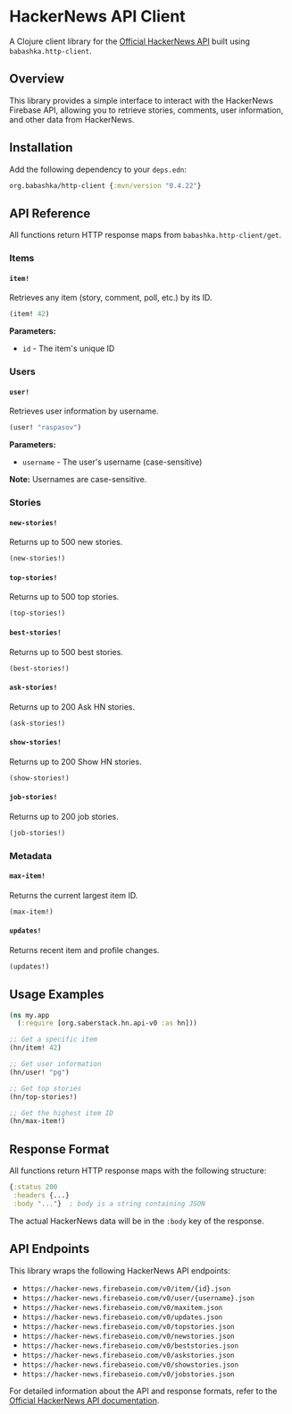 # HackerNews API Client

A Clojure client library for the [Official HackerNews API](https://github.com/HackerNews/API) built using `babashka.http-client`.

## Overview

This library provides a simple interface to interact with the HackerNews Firebase API, allowing you to retrieve stories, comments, user information, and other data from HackerNews.

## Installation

Add the following dependency to your `deps.edn`:

```clojure
org.babashka/http-client {:mvn/version "0.4.22"}
```


## API Reference

All functions return HTTP response maps from `babashka.http-client/get`.

### Items

#### `item!`
Retrieves any item (story, comment, poll, etc.) by its ID.

```clojure
(item! 42)
```


**Parameters:**
- `id` - The item's unique ID

### Users

#### `user!`
Retrieves user information by username.

```clojure
(user! "raspasov")
```


**Parameters:**
- `username` - The user's username (case-sensitive)

**Note:** Usernames are case-sensitive.

### Stories

#### `new-stories!`
Returns up to 500 new stories.

```clojure
(new-stories!)
```


#### `top-stories!`
Returns up to 500 top stories.

```clojure
(top-stories!)
```


#### `best-stories!`
Returns up to 500 best stories.

```clojure
(best-stories!)
```


#### `ask-stories!`
Returns up to 200 Ask HN stories.

```clojure
(ask-stories!)
```


#### `show-stories!`
Returns up to 200 Show HN stories.

```clojure
(show-stories!)
```


#### `job-stories!`
Returns up to 200 job stories.

```clojure
(job-stories!)
```


### Metadata

#### `max-item!`
Returns the current largest item ID.

```clojure
(max-item!)
```


#### `updates!`
Returns recent item and profile changes.

```clojure
(updates!)
```


## Usage Examples

```clojure
(ns my.app
  (:require [org.saberstack.hn.api-v0 :as hn]))

;; Get a specific item
(hn/item! 42)

;; Get user information
(hn/user! "pg")

;; Get top stories
(hn/top-stories!)

;; Get the highest item ID
(hn/max-item!)
```


## Response Format

All functions return HTTP response maps with the following structure:

```clojure
{:status 200
 :headers {...}
 :body "..."}  ; body is a string containing JSON
```


The actual HackerNews data will be in the `:body` key of the response.

## API Endpoints

This library wraps the following HackerNews API endpoints:

- `https://hacker-news.firebaseio.com/v0/item/{id}.json`
- `https://hacker-news.firebaseio.com/v0/user/{username}.json`
- `https://hacker-news.firebaseio.com/v0/maxitem.json`
- `https://hacker-news.firebaseio.com/v0/updates.json`
- `https://hacker-news.firebaseio.com/v0/topstories.json`
- `https://hacker-news.firebaseio.com/v0/newstories.json`
- `https://hacker-news.firebaseio.com/v0/beststories.json`
- `https://hacker-news.firebaseio.com/v0/askstories.json`
- `https://hacker-news.firebaseio.com/v0/showstories.json`
- `https://hacker-news.firebaseio.com/v0/jobstories.json`

For detailed information about the API and response formats, refer to the [Official HackerNews API documentation](https://github.com/HackerNews/API).
